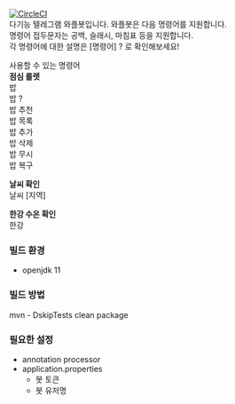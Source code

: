 
[![CircleCI](https://dl.circleci.com/status-badge/img/gh/irostub/whaple-bot/tree/master.svg?style=svg)](https://dl.circleci.com/status-badge/redirect/gh/irostub/whaple-bot/tree/master)  
다기능 텔레그램 와플봇입니다. 와플봇은 다음 명령어를 지원합니다.  
명령어 접두문자는 공백, 슬래시, 마침표 등을 지원합니다.  
각 명령어에 대한 설명은 [명령어] ? 로 확인해보세요!  
  
사용할 수 있는 명령어  
**점심 룰렛**  
밥  
밥 ?  
밥 추천  
밥 목록  
밥 추가  
밥 삭제  
밥 무시  
밥 복구  
  
**날씨 확인**  
날씨 [지역]
  
**한강 수온 확인**  
한강
  

### 빌드 환경
 - openjdk 11
### 빌드 방법
 mvn - DskipTests clean package
### 필요한 설정
  - annotation processor
  - application.properties 
    - 봇 토큰
    - 봇 유저명

